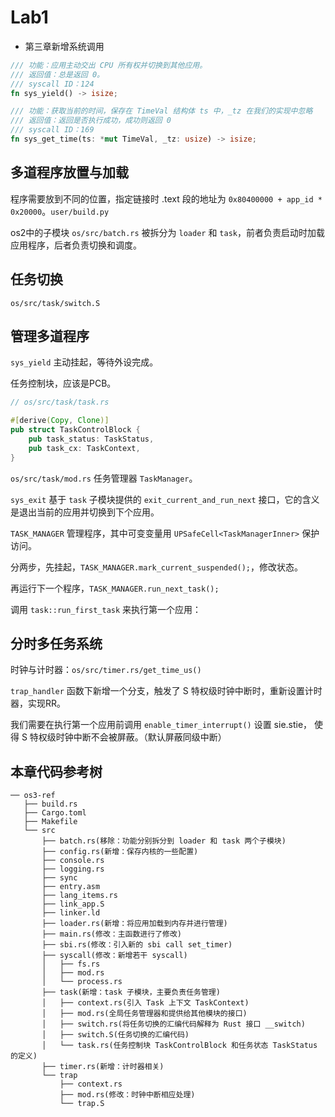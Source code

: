 # Lab1

- 第三章新增系统调用

```rust
/// 功能：应用主动交出 CPU 所有权并切换到其他应用。
/// 返回值：总是返回 0。
/// syscall ID：124
fn sys_yield() -> isize;

/// 功能：获取当前的时间，保存在 TimeVal 结构体 ts 中，_tz 在我们的实现中忽略
/// 返回值：返回是否执行成功，成功则返回 0
/// syscall ID：169
fn sys_get_time(ts: *mut TimeVal, _tz: usize) -> isize;
```

## 多道程序放置与加载

程序需要放到不同的位置，指定链接时 .text 段的地址为 `0x80400000 + app_id * 0x20000`。`user/build.py`

os2中的子模块 `os/src/batch.rs` 被拆分为 `loader` 和 `task`，前者负责启动时加载应用程序，后者负责切换和调度。

## 任务切换

`os/src/task/switch.S`

## 管理多道程序

`sys_yield` 主动挂起，等待外设完成。

任务控制块，应该是PCB。

```rust
// os/src/task/task.rs

#[derive(Copy, Clone)]
pub struct TaskControlBlock {
    pub task_status: TaskStatus,
    pub task_cx: TaskContext,
}
```

`os/src/task/mod.rs` 任务管理器 `TaskManager`。

`sys_exit` 基于 `task` 子模块提供的 `exit_current_and_run_next` 接口，它的含义是退出当前的应用并切换到下个应用。

`TASK_MANAGER` 管理程序，其中可变变量用 `UPSafeCell<TaskManagerInner>` 保护访问。

分两步，先挂起，`TASK_MANAGER.mark_current_suspended();`，修改状态。

再运行下一个程序，`TASK_MANAGER.run_next_task();`

调用 `task::run_first_task` 来执行第一个应用：

## 分时多任务系统

时钟与计时器：`os/src/timer.rs/get_time_us()`

`trap_handler` 函数下新增一个分支，触发了 S 特权级时钟中断时，重新设置计时器，实现RR。

我们需要在执行第一个应用前调用 `enable_timer_interrupt()` 设置 sie.stie， 使得 S 特权级时钟中断不会被屏蔽。（默认屏蔽同级中断）

## 本章代码参考树

```
── os3-ref
   ├── build.rs
   ├── Cargo.toml
   ├── Makefile
   └── src
       ├── batch.rs(移除：功能分别拆分到 loader 和 task 两个子模块)
       ├── config.rs(新增：保存内核的一些配置)
       ├── console.rs
       ├── logging.rs
       ├── sync
       ├── entry.asm
       ├── lang_items.rs
       ├── link_app.S
       ├── linker.ld
       ├── loader.rs(新增：将应用加载到内存并进行管理)
       ├── main.rs(修改：主函数进行了修改)
       ├── sbi.rs(修改：引入新的 sbi call set_timer)
       ├── syscall(修改：新增若干 syscall)
       │   ├── fs.rs
       │   ├── mod.rs
       │   └── process.rs
       ├── task(新增：task 子模块，主要负责任务管理)
       │   ├── context.rs(引入 Task 上下文 TaskContext)
       │   ├── mod.rs(全局任务管理器和提供给其他模块的接口)
       │   ├── switch.rs(将任务切换的汇编代码解释为 Rust 接口 __switch)
       │   ├── switch.S(任务切换的汇编代码)
       │   └── task.rs(任务控制块 TaskControlBlock 和任务状态 TaskStatus 的定义)
       ├── timer.rs(新增：计时器相关)
       └── trap
           ├── context.rs
           ├── mod.rs(修改：时钟中断相应处理)
           └── trap.S
```

